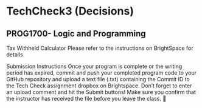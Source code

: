 # TechCheck3 (Decisions)
## PROG1700- Logic and Programming 
Tax Withheld Calculator
Please refer to the instructions on BrightSpace for details
 
Submission Instructions
Once your program is complete or the writing period has expired, commit and push your completed program code to your GitHub repository and upload a text file (.txt) containing the Commit ID to the Tech Check assignment dropbox on Brightspace. Don’t forget to enter an upload comment and hit the Submit buttons! Make sure you confirm that the instructor has received the file before you leave the class.

